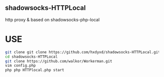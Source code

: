 ## shadowsocks-HTTPLocal
http proxy &amp; based on shadowsocks-php-local

# USE

```sh
git clone git clone https://github.com/hxdyxd/shadowsocks-HTTPLocal.git
cd shadowsocks-HTTPLocal
git clone https://github.com/walkor/Workerman.git
vim config.php
php php HTTPlocal.php start
```
